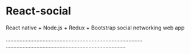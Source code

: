 # React-social
React native + Node.js + Redux + Bootstrap social networking web app

.........................................................................................
..............................................................................